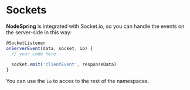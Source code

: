 # Sockets

**NodeSpring** is integrated with Socket.io, so you can handle the events on the server-side in this way:

```javascript
@SocketListener
onServerEvent(data, socket, io) {
  // your code here
  
  socket.emit('clientEvent', responseData)
}
```

You can use the `io` to acces to the rest of the namespaces.